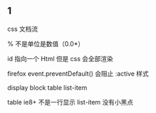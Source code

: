 # 

## 1
css 文档流

% 不是单位是数值（0.0*）

id 指向一个 Html 但是 css 会全部渲染

firefox event.preventDefault() 会阻止 :active 样式

display block table list-item

table ie8+ 不是一行显示
list-item 没有小黑点

